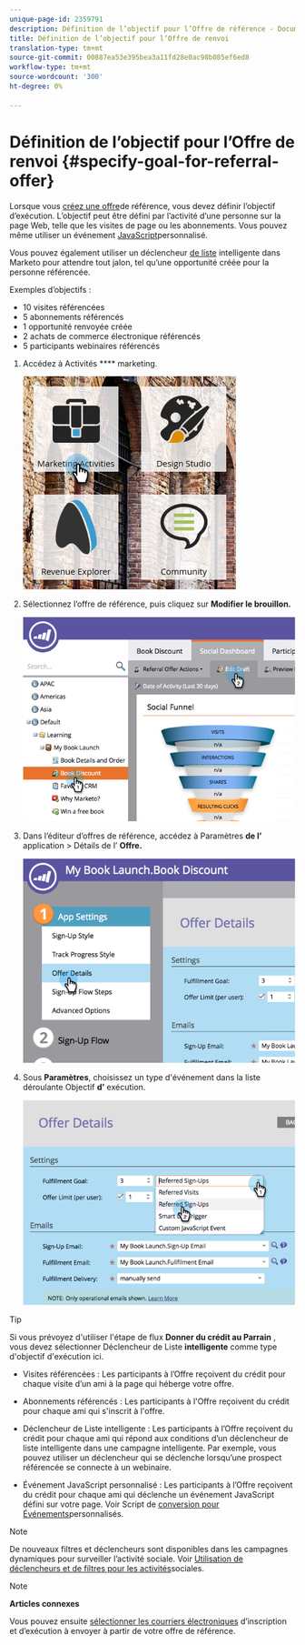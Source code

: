 ```yaml
---
unique-page-id: 2359791
description: Définition de l’objectif pour l’Offre de référence - Documents marketing - Documentation du produit
title: Définition de l’objectif pour l’Offre de renvoi
translation-type: tm+mt
source-git-commit: 00887ea53e395bea3a11fd28e0ac98b085ef6ed8
workflow-type: tm+mt
source-wordcount: '300'
ht-degree: 0%

---
```



# Définition de l’objectif pour l’Offre de renvoi {#specify-goal-for-referral-offer}

Lorsque vous [créez une offre](create-a-referral-offer.md)de référence, vous devez définir l’objectif d’exécution. L’objectif peut être défini par l’activité d’une personne sur la page Web, telle que les visites de page ou les abonnements. Vous pouvez même utiliser un événement [JavaScript](../../../../product-docs/demand-generation/social/social-functions/conversion-script-for-custom-events.md)personnalisé.

Vous pouvez également utiliser un déclencheur [de liste](specify-goal-for-referral-offer.md) intelligente dans Marketo pour attendre tout jalon, tel qu’une opportunité créée pour la personne référencée.

Exemples d’objectifs :

* 10 visites référencées
* 5 abonnements référencés
* 1 opportunité renvoyée créée
* 2 achats de commerce électronique référencés
* 5 participants webinaires référencés

1. Accédez à Activités **** marketing.

   ![](assets/ma.png)

1. Sélectionnez l’offre de référence, puis cliquez sur **Modifier le brouillon.**

   ![](assets/image2014-9-19-15-3a6-3a35.png)

1. Dans l’éditeur d’offres de référence, accédez à Paramètres **de l’** application > Détails de l’ **Offre.**

   ![](assets/image2014-9-19-15-3a6-3a44.png)

1. Sous **Paramètres**, choisissez un type d&#39;événement dans la liste déroulante Objectif **d’** exécution.

   ![](assets/image2014-9-19-15-3a6-3a56.png)

>[!TIP]
>
>Si vous prévoyez d&#39;utiliser l&#39;étape de flux **Donner du crédit au Parrain** , vous devez sélectionner Déclencheur de Liste **intelligente** comme type d&#39;objectif d&#39;exécution ici.

* Visites référencées : Les participants à l’Offre reçoivent du crédit pour chaque visite d’un ami à la page qui héberge votre offre.
* Abonnements référencés : Les participants à l&#39;Offre reçoivent du crédit pour chaque ami qui s&#39;inscrit à l&#39;offre.
* Déclencheur de Liste intelligente : Les participants à l’Offre reçoivent du crédit pour chaque ami qui répond aux conditions d’un déclencheur de liste [](../../../../product-docs/core-marketo-concepts/smart-lists-and-static-lists/understanding-smart-lists.md) intelligente dans une campagne [](http://docs.marketo.com/display/docs/smart+campaigns)intelligente. Par exemple, vous pouvez utiliser un déclencheur qui se déclenche lorsqu’une prospect référencée se connecte à un webinaire.

* Événement JavaScript personnalisé : Les participants à l’Offre reçoivent du crédit pour chaque ami qui déclenche un événement JavaScript défini sur votre page. Voir Script de [conversion pour Événements](../../../../product-docs/demand-generation/social/social-functions/triggers-and-filters-for-social-activities.md)personnalisés.

>[!NOTE]
>
>De nouveaux filtres et déclencheurs sont disponibles dans les campagnes dynamiques pour surveiller l’activité sociale. Voir [Utilisation de déclencheurs et de filtres pour les activités](../../../../product-docs/demand-generation/social/social-functions/triggers-and-filters-for-social-activities.md)sociales.

>[!NOTE]
>
>**Articles connexes**
>
>Vous pouvez ensuite [sélectionner les courriers électroniques](send-referral-offer-fulfillment-email.md) d’inscription et d’exécution à envoyer à partir de votre offre de référence.

